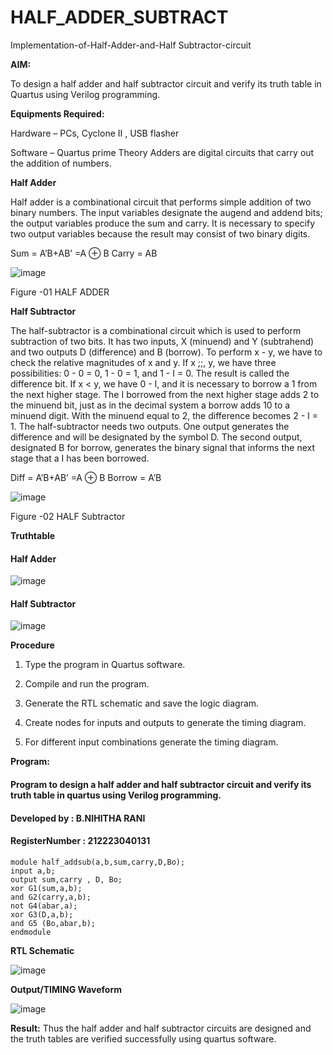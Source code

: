 # HALF_ADDER_SUBTRACT

Implementation-of-Half-Adder-and-Half Subtractor-circuit

**AIM:**

To design a half adder and half subtractor circuit and verify its truth table in Quartus using Verilog programming.

**Equipments Required:**

Hardware – PCs, Cyclone II , USB flasher 

Software – Quartus prime Theory Adders are digital circuits that carry out the addition of numbers.

**Half Adder**

Half adder is a combinational circuit that performs simple addition of two binary numbers. The input variables designate the augend and addend bits; the output variables produce the sum and carry. It is necessary to specify two output variables because the result may consist of two binary digits.

Sum = A’B+AB’ =A ⊕ B Carry = AB

![image](https://github.com/naavaneetha/HALF_ADDER_SUBTRACTOR/assets/154305477/bd4a0b2c-cdbc-4184-ab08-81578f121e1f)

Figure -01 HALF ADDER

**Half Subtractor**

The half-subtractor is a combinational circuit which is used to perform subtraction of two bits. It has two inputs, X (minuend) and Y (subtrahend) and two outputs D (difference) and B (borrow). To perform x - y, we have to check the relative magnitudes of x and y. If x ;;, y, we have three possibilities: 0 - 0 = 0, 1 - 0 = 1, and 1 - I = 0. The result is called the difference bit. If x < y, we have 0 - I, and it is necessary to borrow a 1 from the next higher stage. The I borrowed from the next higher stage adds 2 to the minuend bit, just as in the decimal system a borrow adds 10 to a minuend digit. With the minuend equal to 2, the difference becomes 2 - I = 1. The half-subtractor needs two outputs. One output generates the difference and will be designated by the symbol D. The second output, designated B for borrow, generates the binary signal that informs the next stage that a I has been borrowed. 

Diff = A’B+AB’ =A ⊕ B
Borrow = A’B

 ![image](https://github.com/naavaneetha/HALF_ADDER_SUBTRACTOR/assets/154305477/d76b099c-513f-4e7c-843a-e2fd028a531a)

Figure -02 HALF Subtractor

**Truthtable**
#### Half Adder
![image](https://github.com/Madhavareddy09/HALF_ADDER_SUBTRACTOR/assets/145742470/af95fa59-9cc1-445f-ba71-88501b24e2b9)

#### Half Subtractor
![image](https://github.com/Madhavareddy09/HALF_ADDER_SUBTRACTOR/assets/145742470/4b33e18a-41a0-47d7-bc9a-35d73d7b3ef0)


**Procedure**

1.	Type the program in Quartus software.

2.	Compile and run the program.

3.	Generate the RTL schematic and save the logic diagram.

4.	Create nodes for inputs and outputs to generate the timing diagram.

5.	For different input combinations generate the timing diagram.


**Program:**

#### Program to design a half adder and half subtractor circuit and verify its truth table in quartus using Verilog programming.

#### Developed by : B.NIHITHA RANI 
#### RegisterNumber : 212223040131

```
module half_addsub(a,b,sum,carry,D,Bo);
input a,b;
output sum,carry , D, Bo;
xor G1(sum,a,b);
and G2(carry,a,b);
not G4(abar,a);
xor G3(D,a,b);
and G5 (Bo,abar,b);
endmodule
```

**RTL Schematic**

![image](https://github.com/Madhavareddy09/HALF_ADDER_SUBTRACTOR/assets/145742470/c580483b-070f-4c97-a9c9-090ad4e20377)


**Output/TIMING Waveform**

![image](https://github.com/Madhavareddy09/HALF_ADDER_SUBTRACTOR/assets/145742470/f6d822c3-56b7-4261-86b7-c732bd6f855c)


**Result:**
Thus the half adder and half subtractor circuits are designed and the truth tables are verified successfully using quartus software.
